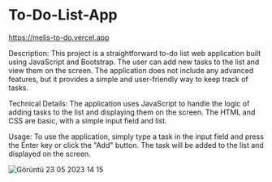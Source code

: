 # To-Do-List-App

https://melis-to-do.vercel.app

Description: This project is a straightforward to-do list web application built using JavaScript and Bootstrap. The user can add new tasks to the list and view them on the screen. The application does not include any advanced features, but it provides a simple and user-friendly way to keep track of tasks.

Technical Details: The application uses JavaScript to handle the logic of adding tasks to the list and displaying them on the screen. The HTML and CSS are basic, with a simple input field and list.

Usage: To use the application, simply type a task in the input field and press the Enter key or click the "Add" button. The task will be added to the list and displayed on the screen.



![Görüntü 23 05 2023 14 15](https://github.com/ozyolmelis/To-Do-List-App/assets/119083198/52147269-9f17-4a97-b2ce-0778ff4a2d95)
